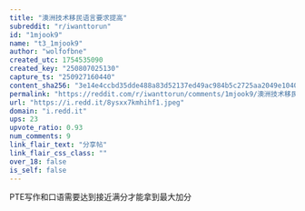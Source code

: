 ```yaml
---
title: "澳洲技术移民语言要求提高"
subreddit: "r/iwanttorun"
id: "1mjook9"
name: "t3_1mjook9"
author: "wolfofbne"
created_utc: 1754535090
created_key: "250807025130"
capture_ts: "250927160440"
content_sha256: "3e14e4ccbd35dde488a83d52137ed49ac984b5c2725aa2049e10407a41b854eb"
permalink: "https://reddit.com/r/iwanttorun/comments/1mjook9/澳洲技术移民语言要求提高/"
url: "https://i.redd.it/8ysxx7kmhihf1.jpeg"
domain: "i.redd.it"
ups: 23
upvote_ratio: 0.93
num_comments: 9
link_flair_text: "分享帖"
link_flair_css_class: ""
over_18: false
is_self: false
---
```


PTE写作和口语需要达到接近满分才能拿到最大加分
